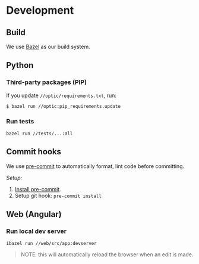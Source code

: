 # Development

## Build

We use [Bazel](https://bazel.build/) as our build system.

## Python

### Third-party packages (PIP)

If you update `//optic/requirements.txt`, run:

```
$ bazel run //optic:pip_requirements.update
```

### Run tests

```
bazel run //tests/...:all
```

## Commit hooks

We use [pre-commit](https://pre-commit.com/) to automatically format, lint code before committing.

*Setup:*

1. [Install pre-commit](https://pre-commit.com/#installation).
1. Setup git hook: ```pre-commit install```

## Web (Angular)

### Run local dev server

```
ibazel run //web/src/app:devserver
```

> NOTE: this will automatically reload the browser when an edit is made.
